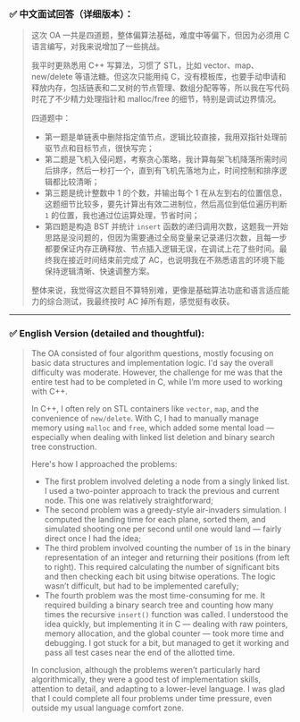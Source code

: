 ### ✅ 中文面试回答（详细版本）：

> 这次 OA 一共是四道题，整体偏算法基础，难度中等偏下，但因为必须用 C 语言编写，对我来说增加了一些挑战。
>
> 我平时更熟悉用 C++ 写算法，习惯了 STL，比如 vector、map、new/delete 等语法糖。但这次只能用纯 C，没有模板库，也要手动申请和释放内存，包括链表和二叉树的节点管理、数组分配等等，所以我在写代码时花了不少精力处理指针和 malloc/free 的细节，特别是调试边界情况。
>
> 四道题中：
>
> * 第一题是单链表中删除指定值节点，逻辑比较直接，我用双指针处理前驱节点和目标节点，很快写完；
> * 第二题是飞机入侵问题，考察贪心策略，我计算每架飞机降落所需时间后排序，然后一秒打一个，直到有飞机先落地为止，时间控制和排序逻辑都比较清晰；
> * 第三题是统计整数中 1 的个数，并输出每个 1 在从左到右的位置信息，这题细节比较多，要先计算出有效二进制位，然后高位到低位遍历判断 `1` 的位置，我也通过位运算处理，节省时间；
> * 第四题是构造 BST 并统计 `insert` 函数的递归调用次数，这题我一开始思路是没问题的，但因为需要通过全局变量来记录递归次数，且每一步都要保证内存正确释放、节点插入逻辑无误，在调试上花了些时间。最终我在接近时间结束前完成了 AC，也说明我在不熟悉语言的环境下能保持逻辑清晰、快速调整方案。
>
> 整体来说，我觉得这次题目不算特别难，更像是基础算法功底和语言适应能力的综合测试，我最终按时 AC 掉所有题，感觉挺有收获。

---

### ✅ English Version (detailed and thoughtful):

> The OA consisted of four algorithm questions, mostly focusing on basic data structures and implementation logic. I'd say the overall difficulty was moderate. However, the challenge for me was that the entire test had to be completed in C, while I’m more used to working with C++.
>
> In C++, I often rely on STL containers like `vector`, `map`, and the convenience of `new/delete`. With C, I had to manually manage memory using `malloc` and `free`, which added some mental load — especially when dealing with linked list deletion and binary search tree construction.
>
> Here's how I approached the problems:
>
> * The first problem involved deleting a node from a singly linked list. I used a two-pointer approach to track the previous and current node. This one was relatively straightforward;
> * The second problem was a greedy-style air-invaders simulation. I computed the landing time for each plane, sorted them, and simulated shooting one per second until one would land — fairly direct once I had the idea;
> * The third problem involved counting the number of `1`s in the binary representation of an integer and returning their positions (from left to right). This required calculating the number of significant bits and then checking each bit using bitwise operations. The logic wasn’t difficult, but had to be implemented carefully;
> * The fourth problem was the most time-consuming for me. It required building a binary search tree and counting how many times the recursive `insert()` function was called. I understood the idea quickly, but implementing it in C — dealing with raw pointers, memory allocation, and the global counter — took more time and debugging. I got stuck for a bit, but managed to get it working and pass all test cases near the end of the allotted time.
>
> In conclusion, although the problems weren’t particularly hard algorithmically, they were a good test of implementation skills, attention to detail, and adapting to a lower-level language. I was glad that I could complete all four problems under time pressure, even outside my usual language comfort zone.
>

